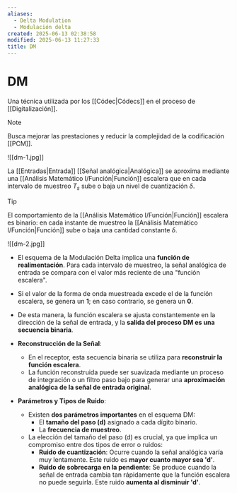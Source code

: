 ```yaml
---
aliases:
  - Delta Modulation
  - Modulación delta
created: 2025-06-13 02:38:58
modified: 2025-06-13 11:27:33
title: DM
---
```


# DM

Una técnica utilizada por los [[Códec|Códecs]] en el proceso de [[Digitalización]].

> [!note]
> Busca mejorar las prestaciones y reducir la complejidad de la codificación [[PCM]].

![[dm-1.jpg]]

La [[Entradas|Entrada]] [[Señal analógica|Analógica]] se aproxima mediante una [[Análisis Matemático I/Función|Función]] escalera que en cada intervalo de muestreo $T_s$ sube o baja un nivel de cuantización $\delta$.

> [!tip]
> El comportamiento de la [[Análisis Matemático I/Función|Función]] escalera es binario: en cada instante de muestreo la [[Análisis Matemático I/Función|Función]] sube o baja una cantidad constante $\delta$.

![[dm-2.jpg]]

*   El esquema de la Modulación Delta implica una **función de realimentación**. Para cada intervalo de muestreo, la señal analógica de entrada se compara con el valor más reciente de una "función escalera".
*   Si el valor de la forma de onda muestreada excede el de la función escalera, se genera un **1**; en caso contrario, se genera un **0**.
*   De esta manera, la función escalera se ajusta constantemente en la dirección de la señal de entrada, y la **salida del proceso DM es una secuencia binaria**.

*   **Reconstrucción de la Señal**:
    *   En el receptor, esta secuencia binaria se utiliza para **reconstruir la función escalera**.
    *   La función reconstruida puede ser suavizada mediante un proceso de integración o un filtro paso bajo para generar una **aproximación analógica de la señal de entrada original**.

*   **Parámetros y Tipos de Ruido**:
    *   Existen **dos parámetros importantes** en el esquema DM:
        *   El **tamaño del paso (d)** asignado a cada dígito binario.
        *   La **frecuencia de muestreo**.
    *   La elección del tamaño del paso (d) es crucial, ya que implica un compromiso entre dos tipos de error o ruidos:
        *   **Ruido de cuantización**: Ocurre cuando la señal analógica varía muy lentamente. Este ruido es **mayor cuanto mayor sea 'd'**.
        *   **Ruido de sobrecarga en la pendiente**: Se produce cuando la señal de entrada cambia tan rápidamente que la función escalera no puede seguirla. Este ruido **aumenta al disminuir 'd'**.
